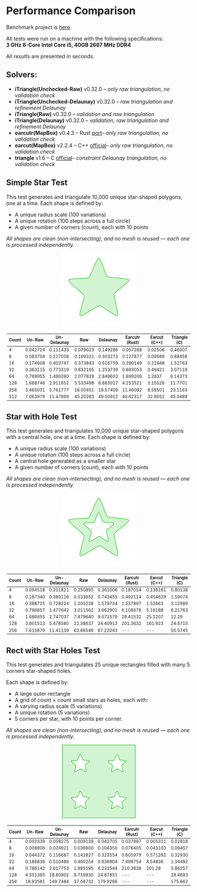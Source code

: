 <style>
table {
    width: 100% !important;
    table-layout: auto;
    font-size: 0.8em;
    padding: 2px 2px;
}

td, th {
    white-space: normal;
}
</style>

# Performance Comparison

Benchmark project is [here](https://github.com/iShape-Rust/iTriangle/tree/main/performance).

All tests were run on a machine with the following specifications:  
**3 GHz 6-Core Intel Core i5, 40GB 2667 MHz DDR4**  

All results are presented in seconds.

## Solvers:

- **iTriangle(Unchecked-Raw)** v0.32.0 _– only raw triangulation, no validation check_
- **iTriangle(Unchecked-Delaunay)** v0.32.0 _– raw triangulation and refinement Delaunay_
- **iTriangle(Raw)** v0.32.0 _– validation and raw triangulation_
- **iTriangle(Delaunay)** v0.32.0 _– validation, raw triangulation and refinement Delaunay_
- **earcutr(MapBox)** v0.4.3 – Rust [port](https://crates.io/crates/earcutr)_– only raw triangulation, no validation check_
- **earcut(MapBox)** v2.2.4 – C++ [official](https://github.com/mapbox/earcut.hpp)_– only raw triangulation, no validation check_
- **triangle** v1.6 – C [official](https://www.cs.cmu.edu/~quake/triangle.html)_– constraint Delaunay triangulation, no validation check_


## Simple Star Test

This test generates and triangulate 10,000 unique star-shaped polygons, one at a time.
Each shape is defined by:

- A unique radius scale (100 variations)
- A unique rotation (100 steps across a full circle)
- A given number of corners (count), each with 10 points

_All shapes are clean (non-intersecting), and no mesh is reused — each one is processed independently._

<p align="center">
  <img src="test_0.svg" width="200"/>
</p>

|Count|Un-Raw      |Un-Delaunay |Raw         |Delaunay    |Earcutr (Rust)|Earcut (C++)|Triangle (C)|
|-----|------------|------------|------------|------------|--------------|------------|------------|
|4    |0.042724    |0.111433    |0.079023    |0.149286    |0.057268      |0.02506     |0.46007     |
|8    |0.083704    |0.217058    |0.169321    |0.303273    |0.127877      |0.06689     |0.88458     |
|16   |0.174608    |0.403747    |0.373843    |0.616759    |0.290149      |0.21948     |1.52763     |
|32   |0.363115    |0.773319    |0.832105    |1.253739    |0.693053      |0.49421     |3.07119     |
|64   |0.769955    |1.490260    |2.077839    |2.849603    |1.699206      |1.2837      |6.14373     |
|128  |1.688746    |2.911652    |5.533498    |6.883017    |4.253521      |3.15526     |11.7701     |
|256  |3.465031    |5.761777    |16.05451    |18.57409    |11.46082      |8.58501     |23.1163     |
|512  |7.063979    |11.47869    |45.20263    |49.50912    |40.62317      |32.9052     |45.0489     |

## Star with Hole Test

This test generates and triangulates 10,000 unique star-shaped polygons with a central hole, one at a time.
Each shape is defined by:

- A unique radius scale (100 variations)
- A unique rotation (100 steps across a full circle)
- A central hole generated as a smaller star
- A given number of corners (count), each with 10 points

_All shapes are clean (non-intersecting), and no mesh is reused — each one is processed independently._

<p align="center">
  <img src="test_1.svg" width="200"/>
</p>

| Count | Un-Raw       | Un-Delaunay  | Raw          | Delaunay     |Earcutr (Rust)|  Earcut (C++)|  Triangle (C)|
|-------|--------------|--------------|--------------|--------------|--------------|--------------|--------------|
| 4     | 0.094518     | 0.201821     | 0.250895     | 0.361006     | 0.187054     | 0.136161     | 0.80138      |
| 8     | 0.187340     | 0.380116     | 0.533652     | 0.743455     | 0.492114     | 0.454629     | 1.59074      |
| 16    | 0.388725     | 0.728224     | 1.200238     | 1.579734     | 1.537897     | 1.52663      | 3.12989      |
| 32    | 0.796857     | 1.477642     | 3.011562     | 3.662901     | 6.108676     | 5.16188      | 6.21763      |
| 64    | 1.686455     | 2.747037     | 7.879640     | 9.071579     | 29.41532     | 25.1207      | 12.29        |
| 128   | 3.601513     | 5.478580     | 22.38637     | 24.40913     | 201.3632     | 161.923      | 24.6715      |
| 256   | 7.615879     | 11.41139     | 63.66546     | 67.22043     | ---          | ---          | 50.5745      |


## Rect with Star Holes Test

This test generates and triangulates 25 unique rectangles filled with many 5 corners star-shaped holes.

Each shape is defined by:

- A large outer rectangle
- A grid of count × count small stars as holes, each with:
- A varying radius scale (5 variations)
- A unique rotation (5 variations)
- 5 corners per star, with 10 points per corner.

_All shapes are clean (non-intersecting), and no mesh is reused — each one is processed independently._

<p align="center">
  <img src="test_2.svg" width="200"/>
</p>

|Count| Un-Raw      | Un-Delaunay  | Raw         | Delaunay     |Earcutr (Rust)| Earcut (C++)| Triangle (C)|
|-----|-------------|--------------|-------------|--------------|--------------|-------------|-------------|
|4    | 0.002339    | 0.008275     | 0.009139    | 0.042705     | 0.037897     | 0.005311    | 0.02818     |
|8    | 0.008906    | 0.024921     | 0.036900    | 0.104350     | 0.076405     | 0.043103    | 0.09457     |
|16   | 0.044372    | 0.116687     | 0.142827    | 0.323554     | 0.605979     | 0.571262    | 0.32930     |
|32   | 0.186836    | 0.510489     | 0.460254    | 0.936904     | 7.496754     | 8.54836     | 1.34492     |
|64   | 0.786142    | 2.617753     | 1.985195    | 4.231544     | 210.3838     | 201.28      | 5.86257     |
|128  | 4.351395    | 18.80902     | 9.719830    | 24.87851     | ---          | ---         | 28.4693     |
|256  | 18.93581    | 149.7484     | 37.08732    | 179.9286     | ---          | ---         | 175.662     |

